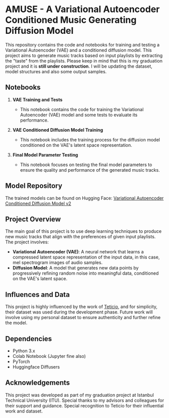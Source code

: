 # AMUSE - A Variational Autoencoder Conditioned Music Generating Diffusion Model

This repository contains the code and notebooks for training and testing a Variational Autoencoder (VAE) and a conditioned diffusion model. This project aims to generate music tracks based on input playlists by extracting the "taste" from the playlists. Please keep in mind that this is my graduation project and it is **still under construction**. I will be updating the dataset, model structures and also some output samples.

## Notebooks

1. **VAE Training and Tests**

   - This notebook contains the code for training the Variational Autoencoder (VAE) model and some tests to evaluate its performance.

2. **VAE Conditioned Diffusion Model Training**

   - This notebook includes the training process for the diffusion model conditioned on the VAE's latent space representation.

3. **Final Model Parameter Testing**
   - This notebook focuses on testing the final model parameters to ensure the quality and performance of the generated music tracks.

## Model Repository

The trained models can be found on Hugging Face:
[Variational Autoencoder Conditioned Diffusion Model v2](https://huggingface.co/alppo/vae-conditioned-diffusion-model_v2)

## Project Overview

The main goal of this project is to use deep learning techniques to produce new music tracks that align with the preferences of given input playlists. The project involves:

- **Variational Autoencoder (VAE)**: A neural network that learns a compressed latent space representation of the input data, in this case, mel spectrogram images of audio samples.
- **Diffusion Model**: A model that generates new data points by progressively refining random noise into meaningful data, conditioned on the VAE's latent space.

## Influences and Data

This project is highly influenced by the work of [Teticio](https://huggingface.co/teticio), and for simplicity, their dataset was used during the development phase. Future work will involve using my personal dataset to ensure authenticity and further refine the model.

## Dependencies

- Python 3.x
- Colab Notebook (Jupyter fine also)
- PyTorch
- Huggingface Diffusers

## Acknowledgements

This project was developed as part of my graduation project at Istanbul Technical University (ITU). Special thanks to my advisors and colleagues for their support and guidance. Special recognition to Teticio for their influential work and dataset.
